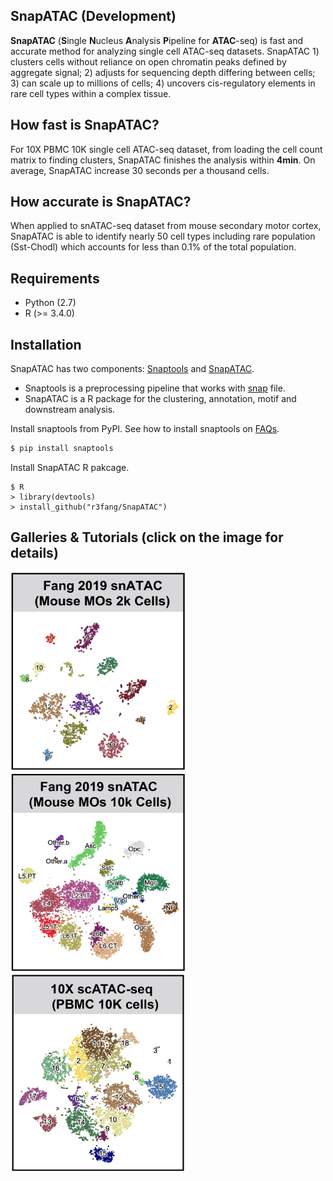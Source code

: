 ## SnapATAC (Development)
**SnapATAC** (**S**ingle **N**ucleus **A**nalysis **P**ipeline for **ATAC**-seq) is fast and accurate method for analyzing single cell ATAC-seq datasets. SnapATAC 1) clusters cells without reliance on open chromatin peaks defined by aggregate signal; 2) adjusts for sequencing depth differing between cells; 3) can scale up to millions of cells; 4) uncovers cis-regulatory elements in rare cell types within a complex tissue. 

## How fast is SnapATAC?  
For 10X PBMC 10K single cell ATAC-seq dataset, from loading the cell count matrix to finding clusters, SnapATAC finishes the analysis within **4min**. On average, SnapATAC increase 30 seconds per a thousand cells. 

## How accurate is SnapATAC?  
When applied to snATAC-seq dataset from mouse secondary motor cortex, SnapATAC is able to identify nearly 50 cell types including rare population (Sst-Chodl) which accounts for less than 0.1% of the total population.

## Requirements  
* Python (2.7)
* R (>= 3.4.0)

## Installation

SnapATAC has two components: [Snaptools](https://github.com/r3fang/SnapTools) and [SnapATAC](https://github.com/r3fang/SnapATAC). 

* Snaptools is a preprocessing pipeline that works with [snap](https://github.com/r3fang/SnapATAC/wiki/FAQs) file. 
* SnapATAC is a R package for the clustering, annotation, motif and downstream analysis.    

Install snaptools from PyPI. See how to install snaptools on [FAQs](https://github.com/r3fang/SnapATAC/wiki/FAQs). 

```bash
$ pip install snaptools
```

Install SnapATAC R pakcage. 

```
$ R
> library(devtools)
> install_github("r3fang/SnapATAC")
```

## Galleries & Tutorials (click on the image for details)
[<img src="./images/MOS_2k.png" width="280" height="318" />](./examples/MOS_2k/MOS_2k.md)
[<img src="./images/Fang_2019.png" width="280" height="318" />](./examples/Fang_2019/Fang_2019.md)
[<img src="./images/10X_10k.png" width="280" height="318" />](./examples/10X_10k/10X_10k.md)
